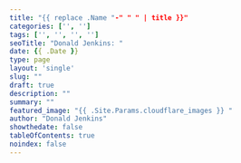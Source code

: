 ```yaml
---
title: "{{ replace .Name "-" " " | title }}"
categories: ['', '']
tags: ['', '', '', '']
seoTitle: "Donald Jenkins: "
date: {{ .Date }}
type: page
layout: 'single'
slug: ""
draft: true
description: ""
summary: ""
featured_image: "{{ .Site.Params.cloudflare_images }} "
author: "Donald Jenkins"
showthedate: false
tableOfContents: true
noindex: false
---
```



